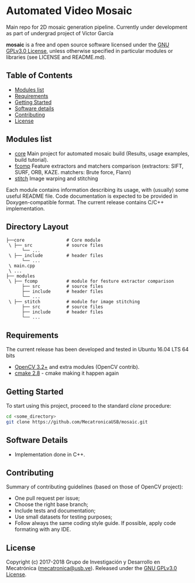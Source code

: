 # Automated Video Mosaic

Main repo for 2D mosaic generation pipeline.
Currently under development as part of undergrad project of Víctor García

**mosaic** is a free and open source software licensed under the [GNU GPLv3.0 License](https://en.wikipedia.org/wiki/GNU_General_Public_License), unless otherwise specified in particular modules or libraries (see LICENSE and README.md).

## Table of Contents
- [Modules list](#modules-list)
- [Requirements](#requirements)
- [Getting Started](#getting-started)
- [Software details](#software-details)
- [Contributing](#contributing)
- [License](#license)

## Modules list
- [core](https://github.com/MecatronicaUSB/mosaic/tree/master/core) Main project for automated mosaic build (Results, usage examples, build tutorial).
- [fcomp](https://github.com/MecatronicaUSB/mosaic/tree/master/modules/fcomp) Feature extractors and matchers comparison (extractors: SIFT, SURF, ORB, KAZE. matchers: Brute force, Flann)
- [stitch](https://github.com/MecatronicaUSB/mosaic/tree/master/modules/stitch) Image warping and stitching

Each module contains information describing its usage, with (usually) some useful README file. Code documentation is expected to be provided in Doxygen-compatible format. The current release contains C/C++ implementation.

## Directory Layout

    ├──core                # Core module
     \ ├── src             # source files
          └── ...
     \ ├── include         # header files
          └── ...  
     \ main.cpp
     \ ...
    ├── modules
     \ ├── fcomp           # module for festure extractor comparison
          ├── src          # source files
          ├── include      # header files
          └── ...          
     \ ├── stitch          # module for image stitching
          ├── src          # source files
          ├── include      # header files
          └── ...

## Requirements

The current release has been developed and tested in Ubuntu 16.04 LTS 64 bits

- [OpenCV 3.2+](http://opencv.org) and extra modules (OpenCV contrib).
- [cmake 2.8](https://cmake.org/) - cmake making it happen again

## Getting Started

To start using this project, proceed to the standard *clone* procedure:

```bash
cd <some_directory>
git clone https://github.com/MecatronicaUSB/mosaic.git
```

## Software Details

- Implementation done in C++.

## Contributing

Summary of contributing guidelines (based on those of OpenCV project):

* One pull request per issue;
* Choose the right base branch;
* Include tests and documentation;
* Use small datasets for testing purposes;
* Follow always the same coding style guide. If possible, apply code formating with any IDE.

## License

Copyright (c) 2017-2018 Grupo de Investigación y Desarrollo en Mecatrónica (<mecatronica@usb.ve>).
Released under the [GNU GPLv3.0 License](LICENSE). 
